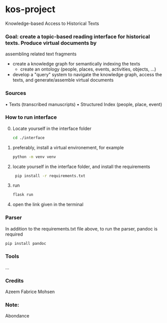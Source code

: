 # kos-project

Knowledge-based Access to Historical Texts
### Goal: create a topic-based reading interface for historical texts. Produce virtual documents by
assembling related text fragments
- create a knowledge graph for semantically indexing the texts
  - create an ontology (people, places, events, activities, objects, …)
- develop a "query" system to navigate the knowledge graph, access the texts, and generate/assemble virtual documents

### Sources
• Texts (transcribed manuscripts)
• Structured Index (people, place, event)

### How to run interface
0. Locate yourself in the interface folder 
   ```bash 
   cd ./interface
   ```
1. preferably, install a virtual environement, for example
    ```bash
    python -m venv venv
    ```
2. locate yourself in the interface folder, and install the requirements 
    ```bash
     pip install -r requirements.txt  
     ```
3. run 
    ```bash
    flask run 
    ```
4. open the link given in the terminal

### Parser
In addition to the requirements.txt file above, to run the parser, pandoc is required 
```bash
pip install pandoc
```

### Tools
...

### Credits
Azeem
Fabrice
Mohsen

### Note:
Abondance
